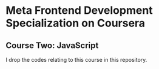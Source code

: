 # Meta Frontend Development Specialization on Coursera
## Course Two: JavaScript
I drop the codes relating to this course in this repository.
